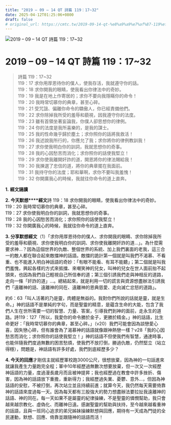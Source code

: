 ```yaml
---
title: "2019 – 09 – 14 QT 詩篇 119：17~32"
date: 2025-04-12T01:25:06+0800
draft: false
# original_url: https://cmtc.tw/2019-09-14-qt-%e8%a9%a9%e7%af%87-119%ef%bc%9a1732
---
```


![2019 – 09 – 14 QT 詩篇 119：17\~32](/images/qt.jpg   "2019 – 09 – 14 QT 詩篇 119：17\~32")

# 2019 – 09 – 14 QT 詩篇 119：17\~32

> 詩篇 119：17\~32  
> 119：17 求你用厚恩待你的僕人，使我存活，我就遵守你的話。  
> 119：18 求你開我的眼睛，使我看出你律法中的奇妙。  
> 119：19 我是在地上作寄居的；求你不要向我隱瞞你的命令！  
> 119：20 我時常切慕你的典章，甚至心碎。  
> 119：21 受咒詛、偏離你命令的驕傲人，你已經責備他們。  
> 119：22 求你除掉我所受的羞辱和藐視，因我遵守你的法度。  
> 119：23 雖有首領坐著妄論我，你僕人卻思想你的律例。  
> 119：24 你的法度是我所喜樂的，是我的謀士。  
> 119：25 我的性命幾乎歸於塵土；求你照你的話將我救活！  
> 119：26 我述說我所行的，你應允了我；求你將你的律例教訓我！  
> 119：27 求你使我明白你的訓詞，我就思想你的奇事。  
> 119：28 我的心因愁苦而消化；求你照你的話使我堅立！  
> 119：29 求你使我離開奸詐的道，開恩將你的律法賜給我！  
> 119：30 我揀選了忠信的道，將你的典章擺在我面前。  
> 119：31 我持守你的法度；耶和華啊，求你不要叫我羞愧！  
> 119：32 你開廣我心的時候，我就往你命令的道上直奔。

**1.** **經文誦讀**

**2. 今天默想****經文**詩 119：18 求你開我的眼睛，使我看出你律法中的奇妙。  
119：20 我時常切慕你的典章，甚至心碎。  
119：27 求你使我明白你的訓詞，我就思想你的奇事。  
119：28 我的心因愁苦而消化；求你照你的話使我堅立！  
119：32 你開廣我心的時候，我就往你命令的道上直奔。

**3. 分享默想經文**（1）「求你用厚恩待你的僕人、求你開我的眼睛、求你除掉我所受的羞辱和藐視、求你使我明白你的訓詞、求你使我離開奸詐的道…」。為什麼需要求神…？因為這個世界的仇敵、整個世界的系統、加上我們裏面的老我，這三合一的敵人都在聯合起來敵擋神的話語。敵擋的詭計第一個就是叫我們不渴慕、不看重、也不能進入明白神話語的奇妙：「有眼不能看、有耳不能聽」；第二個就是叫我們羞愧，興起各樣的方式來抵擋、來嘲笑神的兒女，叫神的兒女在世人面前抬不起頭來，也因為我們自己輕視自己所信奉的道；第三個引誘我們走與神相反的道路，走向一條「奸詐的道」…。總結起來，就是利用一切的謊言與資源想盡辦法引誘我們「遠離神的話、遠離神的同在、遠離神的恩典慈愛、走向滅亡忿怒的道路」。

約6：63「叫人活著的乃是靈，肉體是無益的。我對你們所說的話就是靈，就是生命。」神的話語不是單純的字句，而是聖靈的精意，是蘊含生命的大能，包含了我們人生在世所需要一切的智慧、力量、答案，引導我們到神的面前，走永生的道路。詩119：127「所以，我愛你的命令勝於金子，更勝於精金。」神的話語，比生命更好：「我時常切慕你的典章，甚至心碎。」（v20）我們可能會因為談戀愛心喜，因失戀心碎，但有誰會為了渴慕神的話語就像跟神熱戀一樣？v28「我的心因愁苦而消化；求你照你的話使我堅立！」神的話語不但使我們有智慧，通達時事，也能伴隨我們度過無數的困苦愁煩，使我們不放打倒，勝過仇敵，仍然堅立（站立得穩），問題是，神話語有許多好處，我們到底經歷多少？

**4. 今天的回應**才剛信主就經歷軍校跑3000公尺，很想放棄，因為神的一句話進來就讓我產生力量跑完全程；軍中10年經歷過無數次想要放棄，但一次又一次經歷神話語的力量，度過漫長歲月而且被神提昇；我也經歷過在教會中許多挫折、傷害，因為神的話語放下重擔，重新得力；我經歷過失業、憂鬱、意外…，但因為神話語的安慰，不被打倒，再次站立並且持續前進；就算今天，我仍然每天需要倚靠神的話語來度過每一天。因為每天都有三股強大的勢力想盡辦法要拉扯我遠離神的話語、神的同在。每一天如果不是屬靈的紀律操練，不是聖靈的憐憫幫助，我只會越來越宗教化、虛偽化、而離神日遠。感謝聖靈的幫助與扶持，至今越來越看重神的話語，且與一班同心追求的弟兄姊妹操練默想與回應，期待有一天成為門徒的全民運動，默想、回應、倚靠並跟隨神的話語而活！